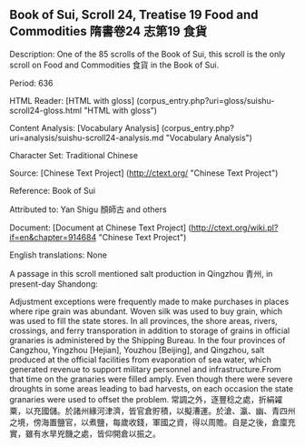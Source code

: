 ## Book of Sui, Scroll 24, Treatise 19 Food and Commodities 隋書卷24 志第19 食貨

Description: One of the 85 scrolls of the Book of Sui, this scroll is the only scroll on Food and Commodities 食貨 in the Book of Sui.

Period: 636

HTML Reader: [HTML with gloss] (corpus_entry.php?uri=gloss/suishu-scroll24-gloss.html "HTML with gloss")

Content Analysis: [Vocabulary Analysis] (corpus_entry.php?uri=analysis/suishu-scroll24-analysis.md "Vocabulary Analysis")

Character Set: Traditional Chinese

Source: [Chinese Text Project] (http://ctext.org/ "Chinese Text Project")

Reference: Book of Sui

Attributed to: Yan Shigu 顏師古 and others

Document: [Document at Chinese Text Project] (http://ctext.org/wiki.pl?if=en&chapter=914684 "Chinese Text Project")

English translations: None

A passage in this scroll mentioned salt production in Qingzhou 青州, in present-day Shandong:

Adjustment exceptions were frequently made to make purchases in places where ripe grain was abundant. Woven silk was used to buy grain, which was used to fill the state stores. In all provinces, the shore areas, rivers, crossings, and ferry transporation in addition to storage of grains in official granaries is administered by the Shipping Bureau. In the four provinces of Cangzhou, Yingzhou [Hejian], Youzhou [Beijing], and Qingzhou, salt produced at the official facilities from evaporation of sea water, which generated revenue to support military personnel and infrastructure.From that time on the granaries were filled amply. Even though there were severe droughts in some areas leading to bad harvests, on each occasion the state granaries were used to offset the problem.
常調之外，逐豐稔之處，折絹糴粟，以充國儲。於諸州緣河津濟，皆官倉貯積，以擬漕運。於滄、瀛、幽、青四州之境，傍海置鹽官，以煮鹽，每歲收錢，軍國之資，得以周贍。自是之後，倉廩充實，雖有水旱兇饑之處，皆仰開倉以振之。
